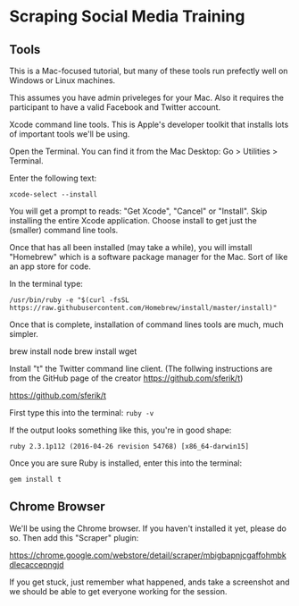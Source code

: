 # Scraping Social Media Training

## Tools

This is a Mac-focused tutorial, but many of these tools run prefectly well on Windows or Linux machines. 

This assumes you have admin priveleges for your Mac. Also it requires the participant to have a valid Facebook and Twitter account. 

Xcode command line tools. This is Apple's developer toolkit that installs lots of important tools we'll be using. 

Open the Terminal. You can find it from the Mac Desktop: Go > Utilities > Terminal. 

Enter the following text: 

`xcode-select --install`

You will get a prompt to reads: "Get Xcode", "Cancel" or "Install". Skip installing the entire Xcode application. Choose install to get just the (smaller) command line tools. 

Once that has all been installed (may take a while), you will imstall "Homebrew" which is a software package manager for the Mac. Sort of like an app store for code. 

In the terminal type: 

`/usr/bin/ruby -e "$(curl -fsSL https://raw.githubusercontent.com/Homebrew/install/master/install)"`

Once that is complete, installation of command lines tools are much, much simpler.

brew install node
brew install wget

Install "t" the Twitter command line client. (The follwing instructions are from the GitHub page of the creator https://github.com/sferik/t)

https://github.com/sferik/t

First type this into the terminal: `ruby -v`

If the output looks something like this, you're in good shape:

`ruby 2.3.1p112 (2016-04-26 revision 54768) [x86_64-darwin15]`

Once you are sure Ruby is installed, enter this into the terminal:

`gem install t`

## Chrome Browser

We'll be using the Chrome browser. If you haven't installed it yet, please do so. Then add this "Scraper" plugin:

https://chrome.google.com/webstore/detail/scraper/mbigbapnjcgaffohmbkdlecaccepngjd

If you get stuck, just remember what happened, ands take a screenshot and we should be able to get everyone working for the session.



